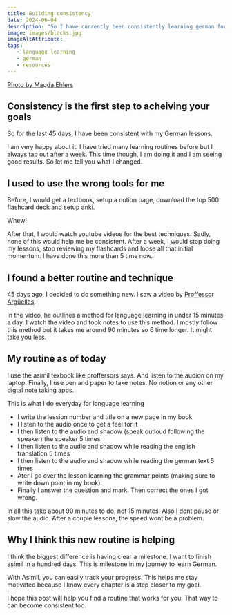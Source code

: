 ```yaml
---
title: Building consistency
date: 2024-06-04
description: "So I have currently been consistently learning german for the last 45 day and I am very happy about it. I have tried before but I ususally tap out at a week. This time thugh I was able to go consistenly bo my lesson and see good results from it. I want to talk about what changed and how it can help someone learning a new language."
image: images/blocks.jpg
imageAltAttribute: 
tags:
   - language learning
   - german 
   - resources
---
```


[Photo by Magda Ehlers](https://www.pexels.com/photo/pile-of-white-and-black-boxes-1329318/)


## Consistency is the first step to acheiving your goals

So for the last 45 days, I have been consistent with my German lessons.

I am very happy about it. I have tried many learning routines before but I always tap out after a week. This time though, I am doing it and I am seeing good results. So let me tell you what I changed.

## I used to use the wrong tools for me

Before, I would get a textbook, setup a notion page, download the top 500 flashcard deck and setup anki.

Whew!

After that, I would watch youtube videos for the best techniques. Sadly, none of this would help me be consistent. After a week, I would stop doing my lessons, stop reviewing my flashcards and loose all that initial momentum. I have done this more than 5 time now.

## I found a better routine and technique
45 days ago, I decided to do something new. I saw a video by [Proffessor  Argüelles](https://youtu.be/MqR3K1alUio?si=3C_JgNBvL11lV2LX).

In the video, he outlines a method for language learning in under 15 minutes a day. I watch the video and took notes to use this method.
I mostly follow this method but it takes me around 90 minutes so 6 time longer. It might take you less. 

## My routine as of today
I use the asimil texbook like proffersors says. And listen to the audion on my laptop. Finally, I use pen and paper to take notes. No notion or any other digtal note taking apps.

This is what I do everyday for language learning

- I write the lession number and title on a new page in my book
- I listen to the audio once to get a feel for it
- I then listen to the audio and shadow (speak outloud following the speaker) the speaker 5 times
- I then listen to the audio and shadow while reading the english translation 5 times
- I then listen to the audio and shadow while reading the german text 5 times
- Ater I go over the lesson learning the grammar points (making sure to write down point in my book).
- Finally I answer the question and mark. Then correct the ones I got wrong.

In all this take about 90 minutes to do, not 15 minutes.
Also I dont pause or slow the audio. After a couple lessons, the speed wont be a problem.

## Why I think this new routine is helping

I think the biggest difference is having clear a  milestone. I want to finish asimil in a hundred days. This is milestone in my journey to learn German.

With Asimil, you can easily track your progress. This helps me stay motivated because I know every chapter is a step closer to my goal.

I hope this post will help you find a routine that works for you. That way to can become consistent too.
